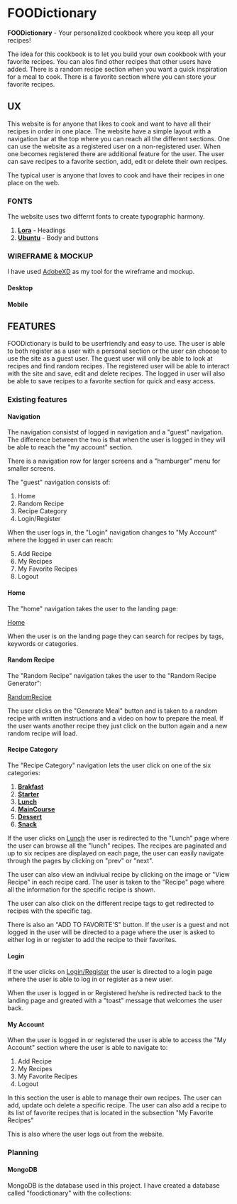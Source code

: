 # **FOODictionary**

**FOODictionary** - Your personalized cookbook where you keep all your recipes!

The idea for this cookbook is to let you build your own cookbook with your favorite recipes. You can alos find other recipes that other users have added. There is a random recipe section when you want a quick inspiration for a meal to cook. There is a favorite section where you can store your favorite recipes.

## **UX**

This website is for anyone that likes to cook and want to have all their recipes in order in one place. The website have a simple layout with a navigation bar at the top where you can reach all the different sections. One can use the website as a registered user on a non-registered user. When one becomes registered there are additional feature for the user. The user can save recipes to a favorite section, add, edit or delete their own recipes.

The typical user is anyone that loves to cook and have their recipes in one place on the web.

### **FONTS**

The website uses two differnt fonts to create typographic harmony.
1) **[Lora](https://fonts.google.com/specimen/Lora)** - Headings
2) **[Ubuntu](https://fonts.google.com/specimen/Ubuntu)** - Body and buttons

### **WIREFRAME & MOCKUP**

I have used [AdobeXD](https://www.adobe.com/se/products/xd.html) as my tool for  the wireframe and mockup.

#### **Desktop**

#### **Mobile**

## **FEATURES**

FOODictionary is build to be userfriendly and easy to use. The user is able to both register as a user with a personal section or the user can choose to use the site as a guest user. The guest user will only be able to look at recipes and find random recipes. The registered user will be able to interact with the site and save, edit and delete recipes. The logged in user will also be able to save recipes to a favorite section for quick and easy access.

### **Existing features**

#### **Navigation**

The navigation consistst of logged in navigation and a "guest" navigation.
The difference between the two is that when the user is logged in they will be able to reach the "my account" section.

There is a navigation row for larger screens and a "hamburger" menu for smaller screens.

The "guest" navigation consists of:

1) Home
2) Random Recipe
3) Recipe Category
4) Login/Register

When the user logs in, the "Login" navigation changes to "My Account" where the logged in user can reach:

5) Add Recipe
6) My Recipes
7) My Favorite Recipes
8) Logout


#### **Home**

The "home" navigation takes the user to the landing page:

[Home](https://foodictionary.herokuapp.com/home)

When the user is on the landing page they can search for recipes by tags, keywords or categories.

#### **Random Recipe**

The "Random Recipe" navigation takes the user to the "Random Recipe Generator": 

[RandomRecipe](https://foodictionary.herokuapp.com/random_meal) 

The user clicks on the "Generate Meal" button and is taken to a random recipe with written instructions and a video on how to prepare the meal. If the user wants another recipe they just click on the button again and a new random recipe will load.

#### **Recipe Category**

The "Recipe Category" navigation lets the user click on one of the six categories:

1) **[Brakfast](https://foodictionary.herokuapp.com/browse_recipes/Breakfast/1)**
2) **[Starter](https://foodictionary.herokuapp.com/browse_recipes/Starter/1)**
3) **[Lunch](http://foodictionary.herokuapp.com/browse_recipes/Lunch/1)**
4) **[MainCourse](https://foodictionary.herokuapp.com/browse_recipes/Main-Course/1)**
5) **[Dessert](https://foodictionary.herokuapp.com/browse_recipes/Dessert/1)**
6) **[Snack](https://foodictionary.herokuapp.com/browse_recipes/Snack/1)**

If the user clicks on [Lunch](http://foodictionary.herokuapp.com/browse_recipes/Lunch/1) the user is redirected to the "Lunch" page where the user can browse all the "lunch" recipes. The recipes are paginated and up to six recipes are displayed on each page, the user can easily navigate through the pages by clicking on "prev" or "next".

The user can also view an indiviual recipe by clicking on the image or "View Recipe" in each recipe card. The user is taken to the "Recipe" page where all the information for the specific recipe is shown. 

The user can also click on the different recipe tags to get redirected to recipes with the specific tag.

There is also an "ADD TO FAVORITE'S" button. If the user is a guest and not logged in the user will be directed to a page where the user is asked to either log in or register to add the recipe to their favorites.

#### Login

If the user clicks on [Login/Register](https://foodictionary.herokuapp.com/login) the user is directed to a login page where the user is able to log in or register as a new user.

When the user is logged in or Registered he/she is redirected back to the landing page and greated with a "toast" message that welcomes the user back.

#### My Account

When the user is logged in or registered the user is able to access the "My Account" section where the user is able to navigate to:

1) Add Recipe
2) My Recipes
3) My Favorite Recipes
4) Logout

In this section the user is able to manage their own recipes. The user can add, update och delete a specific recipe. The user can also add a recipe to its list of favorite recipes that is located in the subsection "My Favorite Recipes"

This is also where the user logs out from the website.

### **Planning**

#### **MongoDB**

MongoDB is the database used in this project. 
I have created a database called "foodictionary" with the collections:
